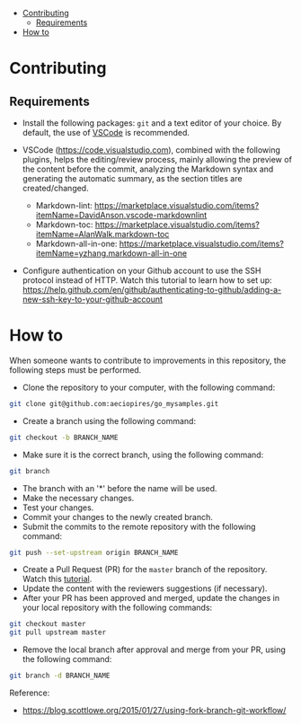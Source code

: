 <!-- TOC -->

- [Contributing](#contributing)
  - [Requirements](#requirements)
- [How to](#how-to)

<!-- TOC -->

# Contributing

## Requirements

* Install the following packages: ``git`` and a text editor of your choice. By default, the use of [VSCode](https://code.visualstudio.com) is recommended.

* VSCode (https://code.visualstudio.com), combined with the following plugins, helps the editing/review process, mainly allowing the preview of the content before the commit, analyzing the Markdown syntax and generating the automatic summary, as the section titles are created/changed.

    * Markdown-lint: https://marketplace.visualstudio.com/items?itemName=DavidAnson.vscode-markdownlint
    * Markdown-toc: https://marketplace.visualstudio.com/items?itemName=AlanWalk.markdown-toc
    * Markdown-all-in-one: https://marketplace.visualstudio.com/items?itemName=yzhang.markdown-all-in-one

* Configure authentication on your Github account to use the SSH protocol instead of HTTP. Watch this tutorial to learn how to set up: https://help.github.com/en/github/authenticating-to-github/adding-a-new-ssh-key-to-your-github-account

# How to

When someone wants to contribute to improvements in this repository, the following steps must be performed.

* Clone the repository to your computer, with the following command:

```bash
git clone git@github.com:aeciopires/go_mysamples.git
```

* Create a branch using the following command:

```bash
git checkout -b BRANCH_NAME
```

* Make sure it is the correct branch, using the following command:

```bash
git branch
```

* The branch with an '*' before the name will be used.
* Make the necessary changes.
* Test your changes.
* Commit your changes to the newly created branch.
* Submit the commits to the remote repository with the following command:

```bash
git push --set-upstream origin BRANCH_NAME
```

* Create a Pull Request (PR) for the `master` branch of the repository. Watch this [tutorial](https://help.github.com/en/github/collaborating-with-issues-and-pull-requests/creating-a-pull-request-from-a-fork).
* Update the content with the reviewers suggestions (if necessary).
* After your PR has been approved and merged, update the changes in your local repository with the following commands:

```bash
git checkout master
git pull upstream master
```

* Remove the local branch after approval and merge from your PR, using the following command:

```bash
git branch -d BRANCH_NAME
```

Reference:

* https://blog.scottlowe.org/2015/01/27/using-fork-branch-git-workflow/